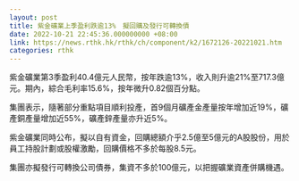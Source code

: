 ```yaml
---
layout: post
title: 紫金礦業上季盈利跌逾13%　擬回購及發行可轉換債
date: 2022-10-21 22:45:36.000000000 +08:00
link: https://news.rthk.hk/rthk/ch/component/k2/1672126-20221021.htm
categories: rthk
---
```


紫金礦業第3季盈利40.4億元人民幣，按年跌逾13%，收入則升逾21%至717.3億元。期內，綜合毛利率15.6%，按年微升0.82個百分點。

集團表示，隨著部分重點項目順利投產，首9個月礦產金產量按年增加近19%，礦產銅產量增加近55%，礦產鋅產量亦升近5%。

紫金礦業同時公布，擬以自有資金，回購總額介乎2.5億至5億元的A股股份，用於員工持股計劃或股權激勵，回購價格不多於每股8.5元。

集團亦擬發行可轉換公司債券，集資不多於100億元，以把握礦業資產併購機遇。
